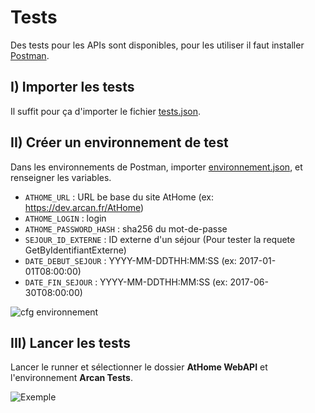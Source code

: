 # Tests

Des tests pour les APIs sont disponibles, pour les utiliser il faut installer [Postman](https://www.getpostman.com/ "postman").

## I) Importer les tests

Il suffit pour ça d'importer le fichier [tests.json](https://raw.githubusercontent.com/up-arcan/WebAPI/master/tests/tests.json).

## II) Créer un environnement de test

Dans les environnements de Postman, importer [environnement.json](https://raw.githubusercontent.com/up-arcan/WebAPI/master/tests/environnement.json), et renseigner les variables.

- `ATHOME_URL` : URL be base du site AtHome (ex: https://dev.arcan.fr/AtHome)
- `ATHOME_LOGIN` : login
- `ATHOME_PASSWORD_HASH` : sha256 du mot-de-passe
- `SEJOUR_ID_EXTERNE` : ID externe d'un séjour (Pour tester la requete GetByIdentifiantExterne)
- `DATE_DEBUT_SEJOUR` : YYYY-MM-DDTHH:MM:SS (ex: 2017-01-01T08:00:00)
- `DATE_FIN_SEJOUR` : YYYY-MM-DDTHH:MM:SS (ex: 2017-06-30T08:00:00)

![cfg environnement](https://raw.githubusercontent.com/up-arcan/WebAPI/master/tests/cfg-environnement.png "cfg environnement")

## III) Lancer les tests

Lancer le runner et sélectionner le dossier **AtHome WebAPI** et l'environnement **Arcan Tests**.

![Exemple](https://raw.githubusercontent.com/up-arcan/WebAPI/master/tests/example1.png "Exemple")
